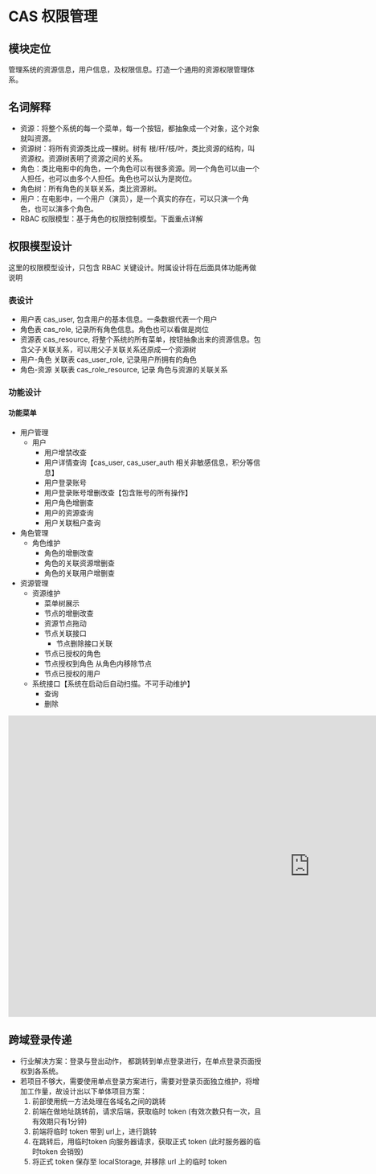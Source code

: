 # CAS 权限管理

## 模块定位
 管理系统的资源信息，用户信息，及权限信息。打造一个通用的资源权限管理体系。

## 名词解释
- 资源：将整个系统的每一个菜单，每一个按钮，都抽象成一个对象，这个对象就叫资源。
- 资源树：将所有资源类比成一棵树。树有 根/杆/枝/叶，类比资源的结构，叫资源权。资源树表明了资源之间的关系。
- 角色：类比电影中的角色，一个角色可以有很多资源。同一个角色可以由一个人担任，也可以由多个人担任。角色也可以认为是岗位。
- 角色树：所有角色的关联关系，类比资源树。
- 用户：在电影中，一个用户（演员），是一个真实的存在，可以只演一个角色，也可以演多个角色。
- RBAC 权限模型：基于角色的权限控制模型。下面重点详解

## 权限模型设计

这里的权限模型设计，只包含 RBAC 关键设计。附属设计将在后面具体功能再做说明 

### 表设计
- 用户表 cas_user, 包含用户的基本信息。一条数据代表一个用户
- 角色表 cas_role, 记录所有角色信息。角色也可以看做是岗位
- 资源表  cas_resource, 将整个系统的所有菜单，按钮抽象出来的资源信息。包含父子关联关系，可以用父子关联关系还原成一个资源树   
- 用户-角色 关联表 cas_user_role, 记录用户所拥有的角色
- 角色-资源 关联表  cas_role_resource, 记录 角色与资源的关联关系

### 功能设计


#### 功能菜单
- 用户管理
  - 用户
    - 用户增禁改查
    - 用户详情查询【cas_user, cas_user_auth 相关非敏感信息，积分等信息】
    - 用户登录账号
    - 用户登录账号增删改查【包含账号的所有操作】
    - 用户角色增删查
    - 用户的资源查询
    - 用户关联租户查询
- 角色管理
  - 角色维护
    - 角色的增删改查
    - 角色的关联资源增删查
    - 角色的关联用户增删查
- 资源管理
  - 资源维护
    - 菜单树展示
    - 节点的增删改查
    - 资源节点拖动
    - 节点关联接口
      - 节点删除接口关联
    - 节点已授权的角色
    - 节点授权到角色
      从角色内移除节点
    - 节点已授权的用户
  - 系统接口【系统在启动后自动扫描。不可手动维护】
    - 查询
    - 删除

<iframe id="embed_dom" name="embed_dom" frameborder="0" style="display:block;width:1200px; height:600px;" src="https://www.processon.com/embed/613d8823f346fb070b9a89de"></iframe>

## 跨域登录传递

- 行业解决方案：登录与登出动作， 都跳转到单点登录进行，在单点登录页面授权到各系统。
- 若项目不够大，需要使用单点登录方案进行，需要对登录页面独立维护，将增加工作量，故设计出以下单体项目方案：
  1. 前部使用统一方法处理在各域名之间的跳转
  2. 前端在做地址跳转前，请求后端，获取临时 token (有效次数只有一次，且有效期只有1分钟)
  3. 前端将临时 token 带到 url上，进行跳转
  4. 在跳转后，用临时token 向服务器请求，获取正式 token (此时服务器的临时token 会销毁)
  5. 将正式 token 保存至 localStorage, 并移除 url 上的临时 token
